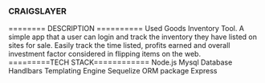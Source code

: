 ### CRAIGSLAYER ####
======== DESCRIPTION ==========
Used Goods Inventory Tool. A simple app that a user can login and track the inventory they have listed on sites for sale. Easily track the time listed, profits earned and overall investment factor considered in flipping items on the web.
=========TECH STACK============
Node.js
Mysql Database
Handlbars Templating Engine
Sequelize ORM package
Express
